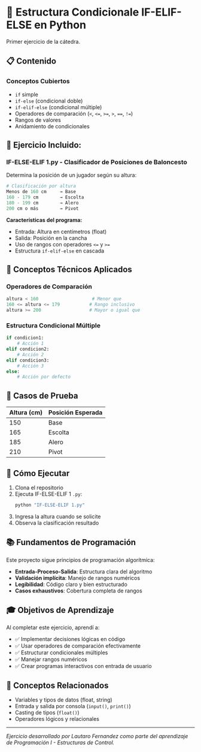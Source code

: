 # 🏀 Estructura Condicionale IF-ELIF-ELSE en Python

Primer ejercicio de la cátedra.

## 📋 Contenido

### Conceptos Cubiertos
- `if` simple
- `if-else` (condicional doble)
- `if-elif-else` (condicional múltiple)
- Operadores de comparación (`<`, `<=`, `>=`, `>`, `==`, `!=`)
- Rangos de valores
- Anidamiento de condicionales

## 🎯 Ejercicio Incluido:

### IF-ELSE-ELIF 1.py - Clasificador de Posiciones de Baloncesto
Determina la posición de un jugador según su altura:

```python
# Clasificación por altura
Menos de 160 cm     → Base
160 - 179 cm        → Escolta  
180 - 199 cm        → Alero
200 cm o más        → Pivot
```

**Características del programa:**
- Entrada: Altura en centímetros (float)
- Salida: Posición en la cancha
- Uso de rangos con operadores `<=` y `>=`
- Estructura `if-elif-else` en cascada

## 🔧 Conceptos Técnicos Aplicados

### Operadores de Comparación
```python
altura < 160                    # Menor que
160 <= altura <= 179           # Rango inclusivo
altura >= 200                  # Mayor o igual que
```

### Estructura Condicional Múltiple
```python
if condicion1:
    # Acción 1
elif condicion2:
    # Acción 2  
elif condicion3:
    # Acción 3
else:
    # Acción por defecto
```

## 🎲 Casos de Prueba

| Altura (cm) | Posición Esperada |
|-------------|-------------------|
| 150         | Base             |
| 165         | Escolta          |
| 185         | Alero            |
| 210         | Pivot            |

## 🚀 Cómo Ejecutar

1. Clona el repositorio
2. Ejecuta IF-ELSE-ELIF 1 `.py`:
   ```bash
   python "IF-ELSE-ELIF 1.py"
   ```
3. Ingresa la altura cuando se solicite
4. Observa la clasificación resultado

## 📚 Fundamentos de Programación

Este proyecto sigue principios de programación algorítmica:
- **Entrada-Proceso-Salida**: Estructura clara del algoritmo
- **Validación implícita**: Manejo de rangos numéricos
- **Legibilidad**: Código claro y bien estructurado
- **Casos exhaustivos**: Cobertura completa de rangos

## 🎓 Objetivos de Aprendizaje

Al completar este ejercicio, aprendí a:
- ✅ Implementar decisiones lógicas en código
- ✅ Usar operadores de comparación efectivamente  
- ✅ Estructurar condicionales múltiples
- ✅ Manejar rangos numéricos
- ✅ Crear programas interactivos con entrada de usuario

## 🔗 Conceptos Relacionados

- Variables y tipos de datos (float, string)
- Entrada y salida por consola (`input()`, `print()`)
- Casting de tipos (`float()`)
- Operadores lógicos y relacionales

---

*Ejercicio desarrollado por Lautaro Fernandez como parte del aprendizaje de Programación I - Estructuras de Control.*
